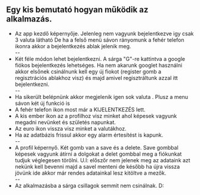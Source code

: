 Egy kis bemutató hogyan működik az alkalmazás.  
--  
- Az app kezdő képernyője. Jelenleg nem vagyunk bejelentkezve igy csak 3 valuta látható De ha a felső menü sávon rányomunk a fehér telefon ikonra akkor a bejelentkezés ablak jelenik meg.  
--  
- Két féle módon lehet bejelentkezni. A sárga "G"-re kattintva a google fiókos bejelentkezés lehetséges. Ha nem akarunk googlet használni akkor elsőnek csinálnunk kell egy új fiokot (register gomb a regisztrációs ablakhoz visz) és majd amivel regisztráltunk azzal itt bejelentkezni.  
--  
- Ha sikerült belépnünk akkor megjelenik igen sok valuta . Plusz a menu sávon két új funkció is  
 - A fehér telefon ikon most már a KIJELENTKEZÉS lett.  
 - A kis ember ikon az a profilhoz visz minket ahol képesek vagyunk megadni nevünket és születés napunkat.  
 - Az euro ikon vissza visz minket a valutákhoz.  
 - Ha az adatbázis frissul akkor egy alarm értesítést is kapunk.  
--  
- A profil képernyő. Két gomb van a save és a delete. Save gombbal képesek vagyunk átírni a dolgokat a delet gombbal meg a fiókunkat tudjuk véglegesen törölni. U.I: előszőr nem jelenek meg az adataink azt nekünk kell bevenni majd a savel menteni de később ha újra vissza jövünk ide akkor már rendes adatainkal lesz kitöltve a mezők.  
--
- Az alkalmazásba a sárga csillagok semmit nem csinálnak. D:  
